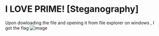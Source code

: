 # I LOVE PRIME! [Steganography]

Upon dowloading the file and opening it from file explorer on windows , I got the flag
![image](https://hackmd.io/_uploads/Sy7wfULZA.png)
